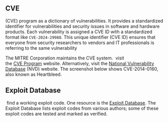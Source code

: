 ## CVE
(CVE) program as a dictionary of vulnerabilities. It provides a standardized identifier for vulnerabilities and security issues in software and hardware products. Each vulnerability is assigned a CVE ID with a standardized format like `CVE-2024-29988`. This unique identifier (CVE ID) ensures that everyone from security researchers to vendors and IT professionals is referring to the same vulnerability

The MITRE Corporation maintains the CVE system.
 visit the [CVE Program](https://www.cve.org/) website. Alternatively, visit the [National Vulnerability Database](https://nvd.nist.gov/) (NVD) website. The screenshot below shows CVE-2014-0160, also known as Heartbleed.
## Exploit Database
 find a working exploit code. One resource is the [Exploit Database](https://www.exploit-db.com/). The Exploit Database lists exploit codes from various authors; some of these exploit codes are tested and marked as verified.